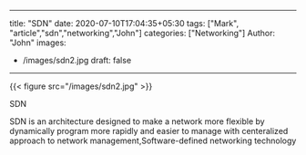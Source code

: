 
---
title: "SDN"
date: 2020-07-10T17:04:35+05:30
tags: ["Mark", "article","sdn","networking","John"]
categories: ["Networking"]
Author: "John"
images:
  - /images/sdn2.jpg
draft: false
---

{{< figure src="/images/sdn2.jpg" >}}

SDN

SDN is an architecture designed to make a network more flexible by dynamically program more rapidly and easier to manage with centeralized approach to network management,Software-defined networking technology 
